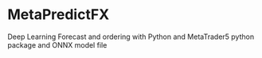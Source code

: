 # MetaPredictFX
Deep Learning Forecast and ordering with Python and MetaTrader5 python package and ONNX model file
